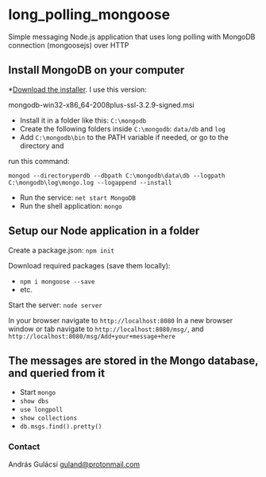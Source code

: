 # long_polling_mongoose
Simple messaging Node.js application that uses long polling with MongoDB connection (mongoosejs) over HTTP

## Install MongoDB on your computer

*[Download the installer](https://www.mongodb.org/dl/win32/x86_64-2008plus-ssl). I use this version: 

mongodb-win32-x86_64-2008plus-ssl-3.2.9-signed.msi
* Install it in a folder like this: `C:\mongodb`
* Create the following folders inside `C:\mongodb`: `data/db` and `log`
* Add `C:\mongodb\bin` to the PATH variable if needed, or go to the directory and 

run this command:

`mongod --directoryperdb --dbpath C:\mongodb\data\db --logpath C:\mongodb\log\mongo.log --logappend --install`

* Run the service: `net start MongoDB`
* Run the shell application: `mongo`


## Setup our Node application in a folder


Create a package.json: `npm init`


Download required packages (save them locally):

* `npm i mongoose --save`
* etc.

Start the server: `node server`

In your browser navigate to `http://localhost:8080`
In a new browser window or tab navigate to `http://localhost:8080/msg/`, and `http://localhost:8080/msg/Add+your+message+here`

## The messages are stored in the Mongo database, and queried from it

* Start `mongo`
* `show dbs`
* `use longpoll`
* `show collections`
* `db.msgs.find().pretty()`

### Contact

András Gulácsi
guland@protonmail.com




